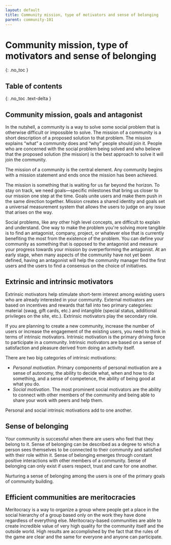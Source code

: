 ```yaml
---
layout: default
title: Community mission, type of motivators and sense of belonging
parent: community-101
---
```


# Community mission, type of motivators and sense of belonging
{: .no_toc }

## Table of contents
{: .no_toc .text-delta }

## Community mission, goals and antagonist

In the nutshell, a community is a way to solve some social problem that is otherwise difficult or impossible to solve. The mission of a community is a short description of a proposed solution to that problem. The mission explains “what” a community does and “why” people should join it. People who are concerned with the social problem being solved and who believe that the proposed solution (the mission) is the best approach to solve it will join the community.

The mission of a community is the central element. Any community begins with a mission statement and ends once the mission has been achieved.

The mission is something that is waiting for us far beyond the horizon. To stay on track, we need goals—specific milestones that bring us closer to our mission one step at the time. Goals unite users and make them push in the same direction together. Mission creates a shared identity and goals set a universal measurement system that allows the users to judge on any issue that arises on the way. 

Social problems, like any other high level concepts, are difficult to explain and understand. One way to make the problem you're solving more tangible is to find an antagonist, company, project, or whatever else that is currently benefiting the most from the existence of the problem. You can define your community as something that is opposed to the antagonist and measure your progress towards your mission by overperforming the antagonist. At an early stage, when many aspects of the community have not yet been defined, having an antagonist will help the community manager find the first users and the users to find a consensus on the choice of initiatives.

## Extrinsic and intrinsic motivators

Extrinsic motivators help stimulate short-term interest among existing users who are already interested in your community. External motivators are based on incentives and rewards that fall into two primary categories: material (swag, gift cards, etc.) and intangible (special status, additional privileges on the site, etc.). Extrinsic motivators play the secondary role.

If you are planning to create a new community, increase the number of users or increase the engagement of the existing users, you need to think in terms of intrinsic motivators. Intrinsic motivation is the primary driving force to participate in a community. Intrinsic motivators are based on a sense of satisfaction and pleasure derived from doing an activity itself. 

There are two big categories of intrinsic motivations:

- *Personal motivation*. Primary components of personal motivation are a sense of autonomy, the ability to decide what, when and how to do something, and a sense of competence, the ability of being good at what you do.
- *Social motivation*. The most prominent social motivators are the ability to connect with other members of the community and being able to share your work with peers and help them.

Personal and social intrinsic motivations add to one another.

## Sense of belonging

Your community is successful when there are users who feel that they belong to it. Sense of belonging can be described as a degree to which a person sees themselves to be connected to their community and satisfied with their role within it. Sense of belonging emerges through constant positive interactions with other members of a community. Sense of belonging can only exist if users respect, trust and care for one another.

Nurturing a sense of belonging among the users is one of the primary goals of community building. 

## Efficient communities are meritocracies

Meritocracy is a way to organize a group where people get a place in the social hierarchy of a group based only on the work they have done regardless of everything else. Meritocracy-based communities are able to create incredible value of very high quality for the community itself and the outside world. High results are accomplished by the fact that the rules of the game are clear and the same for everyone and anyone can participate.